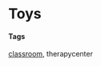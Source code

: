 # Toys

#### Tags
[classroom](https://github.com/Ankur-Vidyamandir/ecce-master-lists/blob/main/list-toys.md#tags), therapycenter
